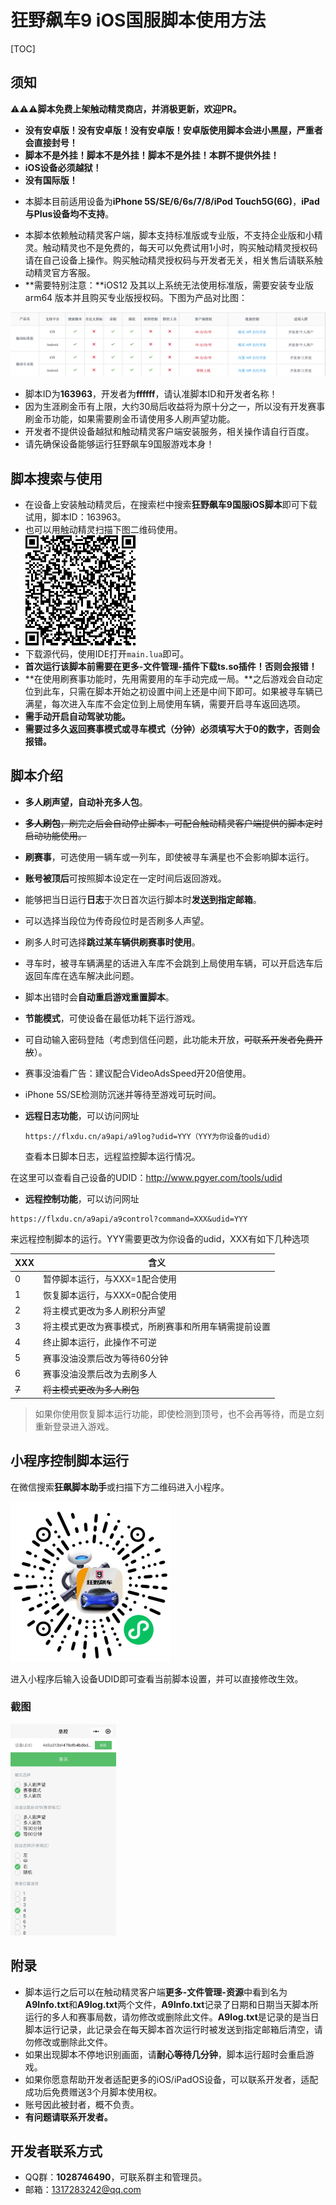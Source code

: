 # 狂野飙车9 iOS国服脚本使用方法

[TOC]

## 须知

⚠️⚠️⚠️**脚本免费上架触动精灵商店，并消极更新，欢迎PR。**

+ **没有安卓版！没有安卓版！没有安卓版！安卓版使用脚本会进小黑屋，严重者会直接封号！**
+ **脚本不是外挂！脚本不是外挂！脚本不是外挂！本群不提供外挂！**
+ **iOS设备必须越狱！**
+ **没有国际版！**

- 本脚本目前适用设备为**iPhone 5S/SE/6/6s/7/8/iPod Touch5G(6G)**，**iPad与Plus设备均不支持**。

+ 本脚本依赖触动精灵客户端，脚本支持标准版或专业版，不支持企业版和小精灵。触动精灵也不是免费的，每天可以免费试用1小时，购买触动精灵授权码请在自己设备上操作。购买触动精灵授权码与开发者无关，相关售后请联系触动精灵官方客服。
+ **需要特别注意：**iOS12 及其以上系统无法使用标准版，需要安装专业版 arm64 版本并且购买专业版授权码。下图为产品对比图：

<img src="./images/Touchsprite.png"  />

+ 脚本ID为**163963**，开发者为**ffffff**，请认准脚本ID和开发者名称！
+ 因为生涯刷金币有上限，大约30局后收益将为原十分之一，所以没有开发赛事刷金币功能，如果需要刷金币请使用多人刷声望功能。
+ 开发者不提供设备越狱和触动精灵客户端安装服务，相关操作请自行百度。
+ 请先确保设备能够运行狂野飙车9国服游戏本身！

## 脚本搜索与使用

+ 在设备上安装触动精灵后，在搜索栏中搜索**狂野飙车9国服iOS脚本**即可下载试用，脚本ID：163963。
+ 也可以用触动精灵扫描下图二维码使用。
+ ![脚本二维码](./images/脚本二维码.png)
+ 下载源代码，使用IDE打开`main.lua`即可。
+ **首次运行该脚本前需要在更多-文件管理-插件下载ts.so插件！否则会报错！**
+ **在使用刷赛事功能时，先用需要用的车手动完成一局。**之后游戏会自动定位到此车，只需在脚本开始之初设置中间上还是中间下即可。如果被寻车辆已满星，每次进入车库不会定位到上局使用车辆，需要开启寻车返回选项。
+ **需手动开启自动驾驶功能。**
+ **需要过多久返回赛事模式或寻车模式（分钟）必须填写大于0的数字，否则会报错。**

## 脚本介绍

+ **多人刷声望，自动补充多人包**。

+ ~~**多人刷包**，刷完之后会自动停止脚本，可配合触动精灵客户端提供的脚本定时启动功能使用。~~

+ **刷赛事**，可选使用一辆车或一列车，即使被寻车满星也不会影响脚本运行。

+ **账号被顶后**可按照脚本设定在一定时间后返回游戏。

+ 能够把当日运行**日志**于次日首次运行脚本时**发送到指定邮箱**。

+ 可以选择当段位为传奇段位时是否刷多人声望。

+ 刷多人时可选择**跳过某车辆供刷赛事时使用**。

+ 寻车时，被寻车辆满星的话进入车库不会跳到上局使用车辆，可以开启选车后返回车库在选车解决此问题。

+ 脚本出错时会**自动重启游戏重置脚本**。

+ **节能模式**，可使设备在最低功耗下运行游戏。

+ 可自动输入密码登陆（考虑到信任问题，此功能未开放，~~可联系开发者免费开放~~）。

+ 赛事没油看广告：建议配合VideoAdsSpeed开20倍使用。

+ iPhone 5S/SE检测防沉迷并等待至游戏可玩时间。

+ **远程日志功能**，可以访问网址

  ```
  https://flxdu.cn/a9api/a9log?udid=YYY（YYY为你设备的udid）
  ```

  查看本日脚本日志，远程监控脚本运行情况。

在这里可以查看自己设备的UDID：http://www.pgyer.com/tools/udid

+ **远程控制功能**，可以访问网址

```
https://flxdu.cn/a9api/a9control?command=XXX&udid=YYY
```

来远程控制脚本的运行。YYY需要更改为你设备的udid，XXX有如下几种选项

| XXX   | 含义                                                 |
| ----- | ---------------------------------------------------- |
| 0     | 暂停脚本运行，与XXX=1配合使用                        |
| 1     | 恢复脚本运行，与XXX=0配合使用                        |
| 2     | 将主模式更改为多人刷积分声望                         |
| 3     | 将主模式更改为赛事模式，所刷赛事和所用车辆需提前设置 |
| 4     | 终止脚本运行，此操作不可逆                           |
| 5     | 赛事没油没票后改为等待60分钟                         |
| 6     | 赛事没油没票后改为去刷多人                           |
| ~~7~~ | ~~将主模式更改为多人刷包~~                           |

> 如果你使用恢复脚本运行功能，即使检测到顶号，也不会再等待，而是立刻重新登录进入游戏。

## 小程序控制脚本运行

在微信搜索**狂飙脚本助手**或扫描下方二维码进入小程序。

<img src="./images/小程序二维码.png" alt="小程序二维码" style="zoom: 25%;" />

进入小程序后输入设备UDID即可查看当前脚本设置，并可以直接修改生效。

### 截图

<img src="./images/小程序截图.jpg" alt="小程序截图" style="zoom:33%;" />

## 附录

+ 脚本运行之后可以在触动精灵客户端**更多-文件管理-资源**中看到名为**A9Info.txt**和**A9log.txt**两个文件，**A9Info.txt**记录了日期和日期当天脚本所运行的多人和赛事局数，请勿修改或删除此文件。**A9log.txt**是记录的是当日脚本运行记录，此记录会在每天脚本首次运行时被发送到指定邮箱后清空，请勿修改或删除此文件。
+ 如果出现脚本不停地识别画面，请**耐心等待几分钟**，脚本运行超时会重启游戏。
+ 如果你愿意帮助开发者适配更多的iOS/iPadOS设备，可以联系开发者，适配成功后免费赠送3个月脚本使用权。
+ 账号因此被封者，概不负责。
+ **有问题请联系开发者。**

## 开发者联系方式

+ QQ群：**1028746490**，可联系群主和管理员。
+ 邮箱：1317283242@qq.com